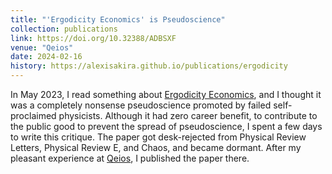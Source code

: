 ```yaml
---
title: "'Ergodicity Economics' is Pseudoscience"
collection: publications
link: https://doi.org/10.32388/ADBSXF
venue: "Qeios"
date: 2024-02-16
history: https://alexisakira.github.io/publications/ergodicity
---
```


In May 2023, I read something about [Ergodicity Economics](https://ergodicityeconomics.com/), and I thought it was a completely nonsense pseudoscience promoted by failed self-proclaimed physicists. Although it had zero career benefit, to contribute to the public good to prevent the spread of pseudoscience, I spent a few days to write this critique. The paper got desk-rejected from Physical Review Letters, Physical Review E, and Chaos, and became dormant. After my pleasant experience at [Qeios](https://www.qeios.com/), I published the paper there.